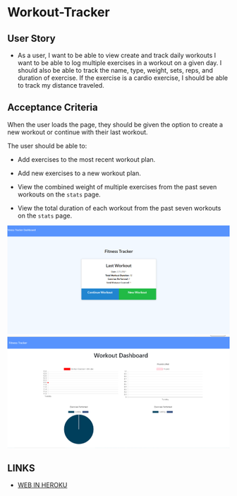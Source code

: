 # Workout-Tracker


## User Story

* As a user, I want to be able to view create and track daily workouts
I want to be able to log multiple exercises in a workout on a given day. I    should also be able to track the name, type, weight, sets, reps, and duration of exercise. If the exercise is a cardio exercise, I should be able to track my distance traveled. 

## Acceptance Criteria

When the user loads the page, they should be given the option to create a new workout or continue with their last workout.

The user should be able to:

  * Add exercises to the most recent workout plan.

  * Add new exercises to a new workout plan.

  * View the combined weight of multiple exercises from the past seven workouts on the `stats` page.
   * View the total duration of each workout from the past seven workouts on the `stats` page.

   ![HOME PAGE](workoutscreen.png)
   ![CHART PAGE](chart.png)

   ## LINKS

  * [WEB IN HEROKU ](https://fierce-woodland-25569.herokuapp.com/?id=6035c6584cd2c60015227208)





